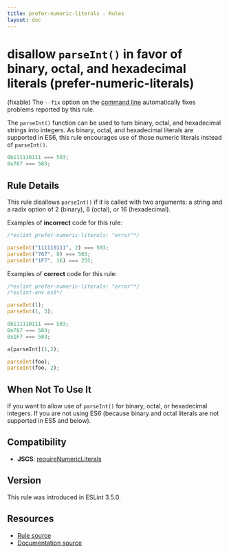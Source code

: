 ```yaml
---
title: prefer-numeric-literals - Rules
layout: doc
---
```

<!-- Note: No pull requests accepted for this file. See README.md in the root directory for details. -->

# disallow `parseInt()` in favor of binary, octal, and hexadecimal literals (prefer-numeric-literals)

(fixable) The `--fix` option on the [command line](../user-guide/command-line-interface#fix) automatically fixes problems reported by this rule.

The `parseInt()` function can be used to turn binary, octal, and hexadecimal strings into integers. As binary, octal, and hexadecimal literals are supported in ES6, this rule encourages use of those numeric literals instead of `parseInt()`.

```js
0b111110111 === 503;
0o767 === 503;
```

## Rule Details

This rule disallows `parseInt()` if it is called with two arguments: a string and a radix option of 2 (binary), 8 (octal), or 16 (hexadecimal).

Examples of **incorrect** code for this rule:

```js
/*eslint prefer-numeric-literals: "error"*/

parseInt("111110111", 2) === 503;
parseInt("767", 8) === 503;
parseInt("1F7", 16) === 255;
```

Examples of **correct** code for this rule:

```js
/*eslint prefer-numeric-literals: "error"*/
/*eslint-env es6*/

parseInt(1);
parseInt(1, 3);

0b111110111 === 503;
0o767 === 503;
0x1F7 === 503;

a[parseInt](1,2);

parseInt(foo);
parseInt(foo, 2);
```

## When Not To Use It

If you want to allow use of `parseInt()` for binary, octal, or hexadecimal integers. If you are not using ES6 (because binary and octal literals are not supported in ES5 and below).

## Compatibility

* **JSCS**: [requireNumericLiterals](http://jscs.info/rule/requireNumericLiterals)

## Version

This rule was introduced in ESLint 3.5.0.

## Resources

* [Rule source](https://github.com/eslint/eslint/tree/master/lib/rules/prefer-numeric-literals.js)
* [Documentation source](https://github.com/eslint/eslint/tree/master/docs/rules/prefer-numeric-literals.md)
